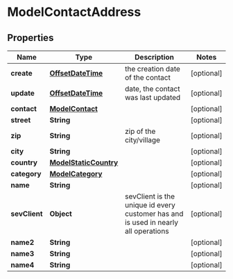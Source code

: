 # ModelContactAddress

## Properties
Name | Type | Description | Notes
------------ | ------------- | ------------- | -------------
**create** | [**OffsetDateTime**](OffsetDateTime.md) | the creation date of the contact |  [optional]
**update** | [**OffsetDateTime**](OffsetDateTime.md) | date, the contact was last updated |  [optional]
**contact** | [**ModelContact**](ModelContact.md) |  |  [optional]
**street** | **String** |  |  [optional]
**zip** | **String** | zip of the city/village |  [optional]
**city** | **String** |  |  [optional]
**country** | [**ModelStaticCountry**](ModelStaticCountry.md) |  |  [optional]
**category** | [**ModelCategory**](ModelCategory.md) |  |  [optional]
**name** | **String** |  |  [optional]
**sevClient** | **Object** | sevClient is the unique id every customer has and is used in nearly all operations |  [optional]
**name2** | **String** |  |  [optional]
**name3** | **String** |  |  [optional]
**name4** | **String** |  |  [optional]
